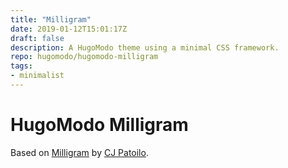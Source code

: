 ```yaml
---
title: "Milligram"
date: 2019-01-12T15:01:17Z
draft: false
description: A HugoModo theme using a minimal CSS framework.
repo: hugomodo/hugomodo-milligram
tags:
- minimalist
---
```

# HugoModo Milligram

Based on [Milligram](https://milligram.io/) by [CJ Patoilo](https://cjpatoilo.com/).
